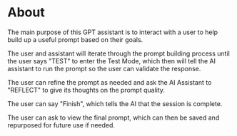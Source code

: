 # About
The main purpose of this GPT assistant is to interact with a user to help build up a 
useful prompt based on their goals.

The user and assistant will iterate through the prompt building process 
until the user says "TEST" to enter the Test Mode, which then will tell the AI assistant to run
the prompt so the user can validate the response. 

The user can refine the prompt as needed and ask the AI Assistant to "REFLECT" to give its thoughts
on the prompt quality. 

The user can say "Finish", which tells the AI that the session is complete. 

The user can ask to view the final prompt, which can then be saved and repurposed for future use if needed.

